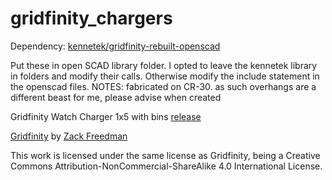 # gridfinity_chargers
Dependency: [kennetek/gridfinity-rebuilt-openscad](https://github.com/kennetek/gridfinity-rebuilt-openscad)

Put these in open SCAD library folder.
I opted to leave the kennetek library in folders and modify their calls.
Otherwise modify the include statement in the openscad files.
NOTES: fabricated on CR-30. as such overhangs are a different beast for me, please advise when created

Gridfinity Watch Charger 1x5 with bins [release](https://www.printables.com/model/352416-gridfinity-watch-charger-storage-1x5)

[Gridfinity](https://gridfinity.xyz/) by [Zack Freedman](https://www.youtube.com/c/ZackFreedman/about)

This work is licensed under the same license as Gridfinity, being a Creative Commons Attribution-NonCommercial-ShareAlike 4.0 International License.
